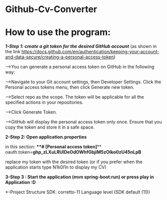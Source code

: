 # Github-Cv-Converter
# How to use the program:

_**_1-Step 1: create a git token for the desired GitHub account_**_
(as shown in the link https://docs.github.com/en/authentication/keeping-your-account-and-data-secure/creating-a-personal-access-token)

-->You can generate a personal access token on GitHub in the following way:

-->Navigate to your Git account settings, then Developer Settings. Click the Personal access tokens menu, then click Generate new token.

-->Select repo as the scope. The token will be applicable for all the specified actions in your repositories.

-->Click Generate Token.

-->GitHub will display the personal access token only once. Ensure that you copy the token and store it in a safe space.

**2-Step 2: Open application.properties**

in this section:
____**# [Personal access token]____**
oauth.token=**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**

replace my token with the desired token (or if you prefer when the application starts type N1k0l1n to display my CV)

**3-Step 3 : Start the application (mvn spring-boot:run) or press play in Application :D**


*-Project Structure
SDK: corretto-11
Language level (SDK default (11))
